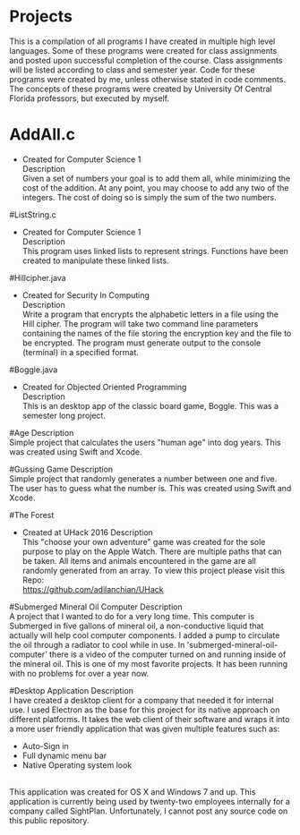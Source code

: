 # Projects
This is a compilation of all programs I have created in multiple high level languages. Some of these programs were created for class assignments and posted upon successful completion of the course. Class assignments will be listed according to class and semester year. Code for these programs were created by me, unless otherwise stated in code comments. The concepts of these programs were created by University Of Central Florida professors, but executed by myself.<br>

# AddAll.c
- Created for Computer Science 1 <br>
Description<br>
Given a set of numbers your goal is to add them all, while minimizing the cost of 
the addition. At any point, you may choose to add any two of the integers. 
The cost of doing so is simply the sum of the two numbers.

#ListString.c
- Created for Computer Science 1 <br>
Description<br>
This program uses linked lists to represent strings. Functions have been created
to manipulate these linked lists. 

#Hillcipher.java
- Created for Security In Computing <br>
Description<br>
Write a program that encrypts the alphabetic letters in a file using the 
Hill cipher. The program will take two command line parameters containing the 
names of the file storing the encryption key and the file to be encrypted. 
The program must generate output to the console (terminal) in a specified format.

#Boggle.java
- Created for Objected Oriented Programming <br>
Description<br>
This is an desktop app of the classic board game, Boggle. This was a semester
long project.

#Age
Description<br>
Simple project that calculates the users "human age" into dog years. This was 
created using Swift and Xcode.

#Gussing Game
Description<br>
Simple project that randomly generates a number between one and five. The user
has to guess what the number is. This was created using Swift and Xcode.

#The Forest
- Created at UHack 2016
Description<br>
This "choose your own adventure" game was created for the sole purpose to play 
on the Apple Watch. There are multiple paths that can be taken. All items and 
animals encountered in the game are all randomly generated from an array. To
view this project please visit this Repo:<br>
https://github.com/adilanchian/UHack

#Submerged Mineral Oil Computer
Description<br>
A project that I wanted to do for a very long time. This computer is Submerged
in five gallons of mineral oil, a non-conductive liquid that actually will help
cool computer components. I added a pump to circulate the oil through a radiator
to cool while in use. In 'submerged-mineral-oil-computer' there is a video of
the computer turned on and running inside of the mineral oil. This is one of my 
most favorite projects. It has been running with no problems for over a year now.

#Desktop Application
Description<br>
I have created a desktop client for a company that needed it for internal use.
I used Electron as the base for this project for its native approach on different
platforms. It takes the web client of their software and wraps it into a more
user friendly application that was given multiple features such as:<br>
- Auto-Sign in<br>
- Full dynamic menu bar<br>
- Native Operating system look
<br>
This application was created for OS X and Windows 7 and up. This application
is currently being used by twenty-two employees internally for a company called 
SightPlan. Unfortunately, I cannot post any source code on this public repository. 